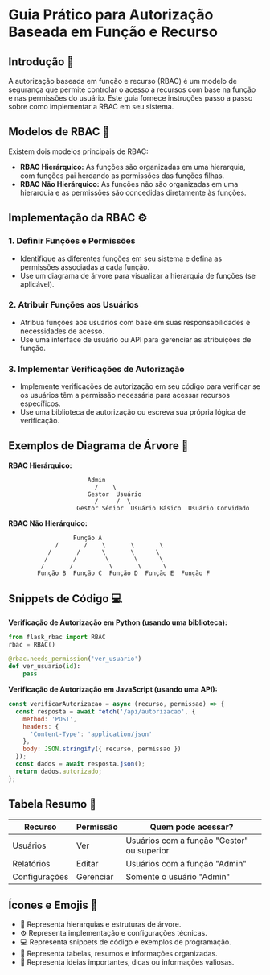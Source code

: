 # Guia Prático para Autorização Baseada em Função e Recurso

## Introdução 🌳

A autorização baseada em função e recurso (RBAC) é um modelo de segurança que permite controlar o acesso a recursos com base na função e nas permissões do usuário. Este guia fornece instruções passo a passo sobre como implementar a RBAC em seu sistema.

## Modelos de RBAC 👥

Existem dois modelos principais de RBAC:

- **RBAC Hierárquico:** As funções são organizadas em uma hierarquia, com funções pai herdando as permissões das funções filhas.
- **RBAC Não Hierárquico:** As funções não são organizadas em uma hierarquia e as permissões são concedidas diretamente às funções.

## Implementação da RBAC ⚙️

### 1. Definir Funções e Permissões

- Identifique as diferentes funções em seu sistema e defina as permissões associadas a cada função.
- Use um diagrama de árvore para visualizar a hierarquia de funções (se aplicável).

### 2. Atribuir Funções aos Usuários

- Atribua funções aos usuários com base em suas responsabilidades e necessidades de acesso.
- Use uma interface de usuário ou API para gerenciar as atribuições de função.

### 3. Implementar Verificações de Autorização

- Implemente verificações de autorização em seu código para verificar se os usuários têm a permissão necessária para acessar recursos específicos.
- Use uma biblioteca de autorização ou escreva sua própria lógica de verificação.

## Exemplos de Diagrama de Árvore 🌳

**RBAC Hierárquico:**

```
                      Admin
                        /    \
                      Gestor  Usuário
                        /     /  \
                   Gestor Sênior  Usuário Básico  Usuário Convidado
```

**RBAC Não Hierárquico:**

```
                  Função A
             /       /    \       \       \
           /       /      \       \      \
          /       /        \       \      \
         /       /          \       \      \
        Função B  Função C  Função D  Função E  Função F
```

## Snippets de Código 💻

**Verificação de Autorização em Python (usando uma biblioteca):**

```python
from flask_rbac import RBAC
rbac = RBAC()

@rbac.needs_permission('ver_usuario')
def ver_usuario(id):
    pass
```

**Verificação de Autorização em JavaScript (usando uma API):**

```javascript
const verificarAutorizacao = async (recurso, permissao) => {
  const resposta = await fetch('/api/autorizacao', {
    method: 'POST',
    headers: {
      'Content-Type': 'application/json'
    },
    body: JSON.stringify({ recurso, permissao })
  });
  const dados = await resposta.json();
  return dados.autorizado;
};
```

## Tabela Resumo 📝

| Recurso | Permissão | Quem pode acessar? |
|---|---|---|
| Usuários | Ver | Usuários com a função "Gestor" ou superior |
| Relatórios | Editar | Usuários com a função "Admin" |
| Configurações | Gerenciar | Somente o usuário "Admin" |

## Ícones e Emojis 🌟

- 🌳 Representa hierarquias e estruturas de árvore.
- ⚙️ Representa implementação e configurações técnicas.
- 💻 Representa snippets de código e exemplos de programação.
- 📝 Representa tabelas, resumos e informações organizadas.
- 🌟 Representa ideias importantes, dicas ou informações valiosas.